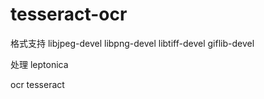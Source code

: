 tesseract-ocr
=============


格式支持
libjpeg-devel libpng-devel libtiff-devel giflib-devel

处理
leptonica

ocr
tesseract
